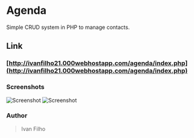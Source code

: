 # Agenda

Simple CRUD system in PHP to manage contacts.

## Link
### [http://ivanfilho21.000webhostapp.com/agenda/index.php](http://ivanfilho21.000webhostapp.com/agenda/index.php)

### Screenshots

![Screenshot](https://i.postimg.cc/JzTzjvSx/home.png)
![Screenshot](https://i.postimg.cc/15QXSppG/modal.png)

### Author
> Ivan Filho
